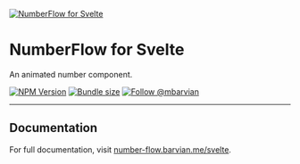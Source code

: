 [![NumberFlow for Svelte](https://number-flow.barvian.me/preview.webp)](https://number-flow.barvian.me/svelte)

# NumberFlow for Svelte

An animated number component.

[![NPM Version](https://img.shields.io/npm/v/@number-flow/svelte.svg)](https://npmjs.com/package/@number-flow/svelte)
[![Bundle size](https://badgen.net/bundlephobia/minzip/@number-flow/svelte@latest)](https://bundlephobia.com/package/@number-flow/svelte@latest)
[![Follow @mbarvian](https://img.shields.io/twitter/follow/mbarvian.svg?style=social&label=Follow)](https://x.com/mbarvian)

---

## Documentation

For full documentation, visit [number-flow.barvian.me/svelte](https://number-flow.barvian.me/svelte).
